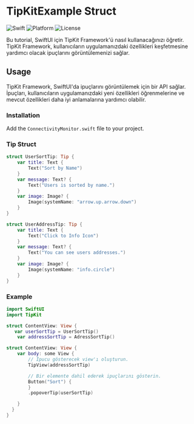 # TipKitExample Struct

![Swift](https://img.shields.io/badge/Swift-5.9-orange.svg)
![Platform](https://img.shields.io/badge/Platform-iOS%20%7C-lightgrey.svg)
![License](https://img.shields.io/badge/License-MIT-blue.svg)

Bu tutorial, SwiftUI için TipKit Framework'ü nasıl kullanacağınızı öğretir. TipKit Framework, kullanıcıların uygulamanızdaki özellikleri keşfetmesine yardımcı olacak ipuçlarını görüntülemenizi sağlar.
## Usage
TipKit Framework, SwiftUI'da ipuçlarını görüntülemek için bir API sağlar. İpuçları, kullanıcıların uygulamanızdaki yeni özellikleri öğrenmelerine ve mevcut özellikleri daha iyi anlamalarına yardımcı olabilir.
### Installation

Add the `ConnectivityMonitor.swift` file to your project.

### Tip Struct

```swift
struct UserSortTip: Tip {
    var title: Text {
        Text("Sort by Name")
    }
    var message: Text? {
        Text("Users is sorted by name.")
    }
    var image: Image? {
        Image(systemName: "arrow.up.arrow.down")
    }
}

struct UserAddressTip: Tip {
    var title: Text {
        Text("Click to Info Icon")
    }
    var message: Text? {
        Text("You can see users addresses.")
    }
    var image: Image? {
        Image(systemName: "info.circle")
    }
}
```

### Example

```swift
import SwiftUI
import TipKit

struct ContentView: View {
   var userSortTip = UserSortTip()
    var addressSortTip = AdressSortTip()

struct ContentView: View {
    var body: some View {
        // İpucu gösterecek view'ı oluşturun.
        TipView(addressSortTip)

        // Bir elemente dahil ederek ipuçlarını gösterin.
        Button("Sort") {
        }
        .popoverTip(userSortTip)

    }
  }
}
```
